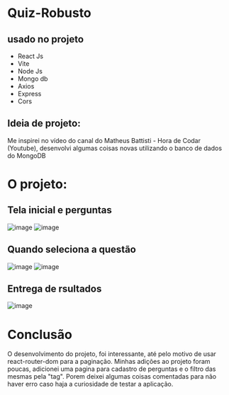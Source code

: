 # Quiz-Robusto
 
## usado no projeto
- React Js 
- Vite
- Node Js 
- Mongo db
- Axios 
- Express
- Cors

## Ideia de projeto:
Me inspirei no vídeo do canal do Matheus Battisti - Hora de Codar (Youtube), desenvolvi algumas coisas novas utilizando o banco de dados do MongoDB 

# O projeto: 
## Tela inicial e perguntas
![image](https://user-images.githubusercontent.com/105364275/223751033-c31d8442-bb6f-44db-b930-bec0860a9279.png)
![image](https://user-images.githubusercontent.com/105364275/223751218-2e396952-4323-4b5d-8904-a25a8cbfe930.png)

## Quando seleciona a questão
![image](https://user-images.githubusercontent.com/105364275/223751440-0a1effb5-890b-4eeb-a270-ffce261365f0.png)
![image](https://user-images.githubusercontent.com/105364275/223751577-cbea2ecc-cd5c-411a-b9a2-0194ee9ecd52.png)

## Entrega de rsultados 
![image](https://user-images.githubusercontent.com/105364275/223751943-ac879ab8-8b23-48d7-8e4d-b864a0fc6c71.png)

# Conclusão
O desenvolvimento do projeto, foi interessante, até pelo motivo de usar react-router-dom para a paginação. Minhas adições ao projeto foram poucas, adicionei uma pagina para cadastro de perguntas e o filtro das mesmas pela "tag". Porem deixei algumas coisas comentadas para não haver erro caso haja a curiosidade de testar a aplicação. 
